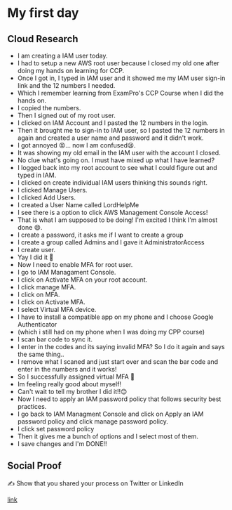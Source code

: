 <!-- This is a template you can use for quick progress days. It removes a lot of the steps we encourage you to share in the longer template 000-DAY-ARTICLE-LONG-TEMPLATE.MD-->

# My first day

## Cloud Research

* I am creating a IAM user today.
* I had to setup a new AWS root user because I closed my old one after doing my hands on learning for CCP.
* Once I got in, I typed in IAM user and it showed me my IAM user sign-in link and the 12 numbers I needed.
* Which I remember learning from ExamPro's CCP Course when I did the hands on.
* I copied the numbers.
* Then I signed out of my root user.
* I clicked on IAM Account and I pasted the 12 numbers in the login. 
* Then it brought me to sign-in to IAM user, so I pasted the 12 numbers in again and created a user name and password and it didn't work.
* I got annoyed 😡... now I am confused😫.
* It was showing my old email in the IAM user with the account I closed.
* No clue what's going on. I must have mixed up what I have learned?
* I logged back into my root account to see what I could figure out and typed in IAM.
* I clicked on create individual IAM users thinking this sounds right.
* I clicked Manage Users.
* I clicked Add Users.
* I created a User Name called LordHelpMe
* I see there is a option to click AWS Management Console Access!
* That is what I am supposed to be doing! I'm excited I think I'm almost done 😄.
* I create a password, it asks me if I want to create a group
* I create a group called Admins and I gave it AdministratorAccess
* I create user.
* Yay I did it 👏
* Now I need to enable MFA for root user.
* I go to IAM Managament Console.
* I click on Activate MFA on your root account.
* I click manage MFA.
* I click on MFA.
* I click on Activate MFA.
* I select Virtual MFA device.
* I have to install a compatible app on my phone and I choose Google Authenticator
* (which i still had on my phone when I was doing my CPP course)
* I scan bar code to sync it.
* I enter in the codes and its saying invalid MFA? So I do it again and says the same thing..
* I remove what I scaned and just start over and scan the bar code and enter in the numbers and it works!
* So I successfully assigned virtual MFA 👊
* Im feeling really good about myself!
* Can't wait to tell my brother I did it!!😊
* Now I need to apply an IAM password policy that follows security best practices.
* I go back to IAM Managment Console and click on Apply an IAM password policy and click manage password policy.
* I click set password policy
* Then it gives me a bunch of options and I select most of them.
* I save changes and I'm DONE!!



## Social Proof

✍️ Show that you shared your process on Twitter or LinkedIn

[link](link)
